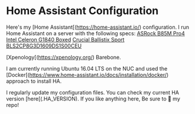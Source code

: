 # Home Assistant Configuration

Here's my [Home Assistant[(https://home-assistant.io/) configuration. I run Home Assistant on a server with the following specs:
[ASRock B85M Pro4](https://tweakers.net/pricewatch/335845/asrock-b85m-pro4.html)
[Intel Celeron G1840 Boxed](https://tweakers.net/pricewatch/385832/intel-celeron-g1840-boxed.html)
[Crucial Ballistix Sport BLS2CP8G3D1609DS1S00CEU](https://tweakers.net/pricewatch/315313/crucial-ballistix-sport-bls2cp8g3d1609ds1s00ceu.html)

[Xpenology[(https://xpenology.org/) Barebone.



I am currently running Ubuntu 16.04 LTS on the NUC and used the [Docker[(https://www.home-assistant.io/docs/installation/docker/) approach to install HA.

I regularly update my configuration files. You can check my current HA version [here[(.HA_VERSION). If you like anything here, Be sure to :star2: my repo!
